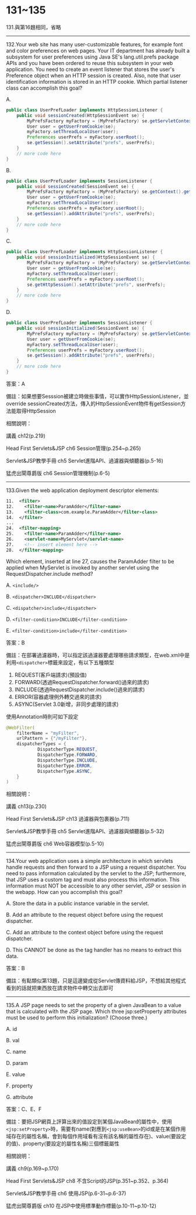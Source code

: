 131~135
========================

131.與第16題相同，省略

---
132.Your web site has many user-customizable features, for example font and color preferences on web pages. Your IT department has already built a subsystem for user preferences using Java SE's lang.util.prefs package APIs and you have been ordered to reuse this subsystem in your web application. You need to create an event listener that stores the user's Preference object when an HTTP session is created. Also, note that user identification information is stored in an HTTP cookie. 
Which partial listener class can accomplish this goal?

A.   

```java
public class UserPrefLoader implements HttpSessionListener {
	public void sessionCreated(HttpSessionEvent se) { 
		MyPrefsFactory myFactory = (MyPrefsFactory) se.getServletContext().getAttribute("myPrefsFactory"); 
		User user = getUserFromCookie(se);
		myFactory.setThreadLocalUser(user); 
		Preferences userPrefs = myFactory.userRoot();
		se.getSession().setAttribute("prefs", userPrefs); 
	} 
	// more code here 
} 
```

B.   

```java
public class UserPrefLoader implements SessionListener {
	public void sessionCreated(SessionEvent se) { 
		MyPrefsFactory myFactory = (MyPrefsFactory) se.getContext().getAttribute("myPrefsFactory"); 
		User user = getUserFromCookie(se);
		myFactory.setThreadLocalUser(user); 
		Preferences userPrefs = myFactory.userRoot();
		se.getSession().addAttribute("prefs", userPrefs); 
	} 
	// more code here 
} 
```

C.   

```java
public class UserPrefLoader implements HttpSessionListener {
	public void sessionInitialized(HttpSessionEvent se) {
		MyPrefsFactory myFactory = (MyPrefsFactory) se.getServletContext().getAttribute("myPrefsFactory"); 
		User user = getUserFromCookie(se); 
		myFactory.setThreadLocalUser(user); 
		Preferences userPrefs = myFactory.userRoot(); 
		se.getHttpSession().setAttribute("prefs", userPrefs); 
	} 
	// more code here 
} 
```

D.   

```java
public class UserPrefLoader implements SessionListener { 
	public void sessionInitialized(SessionEvent se) { 
		MyPrefsFactory myFactory = (MyPrefsFactory) se.getServletContext().getAttribute("myPrefsFactory"); 
		User user = getUserFromCookie(se); 
		myFactory.setThreadLocalUser(user); 
		Preferences userPrefs = myFactory.userRoot(); 
		se.getSession().addAttribute("prefs", userPrefs);
	} 
	// more code here 
}
```

<!--sec data-title="解析" data-id="section132_2" data-collapse=true ces-->
答案：A

備註：如果想要Sesssion被建立時做些事情，可以實作HttpSessionListener，並override sessionCreated方法，傳入的HttpSessionEvent物件有getSession方法能取得HttpSession

相關說明：

講義 ch12(p.219)

Head First Servlets&JSP ch6 Session管理(p.254~p.265)

Servlet&JSP教學手冊 ch5 Servlet進階API、過濾器與傾聽器(p.5-16)

猛虎出閘尊爵版 ch6 Session管理機制(p.6-5)
<!--endsec-->

---
133.Given the web application deployment descriptor elements: 

```xml
11.  <filter> 
12.    <filter-name>ParamAdder</filter-name> 
13.    <filter-class>com.example.ParamAdder</filter-class> 
14.  </filter> 
... 
24.  <filter-mapping> 
25.    <filter-name>ParamAdder</filter-name> 
26.    <servlet-name>MyServlet</servlet-name> 
27.    <!-- insert element here --> 
28.  </filter-mapping> 
```

Which element, inserted at line 27, causes the ParamAdder filter to be applied when MyServlet is invoked by another servlet using the RequestDispatcher.include method?

A.   `<include/> `

B.   `<dispatcher>INCLUDE</dispatcher>` 

C.   `<dispatcher>include</dispatcher>` 

D.   `<filter-condition>INCLUDE</filter-condition>` 

E.   `<filter-condition>include</filter-condition>`

<!--sec data-title="解析" data-id="section133_2" data-collapse=true ces-->
答案：B

備註：在部署過濾器時，可以指定該過濾器要處理哪些請求類型，在web.xml中是利用`<dispatcher>`標籤來設定，有以下五種類型

1. REQUEST(客戶端請求)(預設值)
2. FORWARD(透過RequestDispatcher.forward()過來的請求)
3. INCLUDE(透過RequestDispatcher.include()過來的請求)
4. ERROR(容器處理例外轉交過來的請求)
5. ASYNC(Servlet 3.0新增，非同步處理的請求)

使用Annotation時則可如下設定

```java
@WebFilter(
	filterName = "myFilter",
	urlPattern = {"/myFilter"},
	dispatcherTypes = {
			DispatcherType.REQUEST,
			DispatcherType.FORWARD,
			DispatcherType.INCLUDE,
			DispatcherType.ERROR,
			DispatcherType.ASYNC,
	}
)
```

相關說明：

講義 ch13(p.230)

Head First Servlets&JSP ch13 過濾器與包裹器(p.711)

Servlet&JSP教學手冊 ch5 Servlet進階API、過濾器與傾聽器(p.5-32)

猛虎出閘尊爵版 ch6 Web容器模型(p.5-10)
<!--endsec-->

---
134.Your web application uses a simple architecture in which servlets handle requests and then forward to a JSP using a request dispatcher. You need to pass information calculated by the servlet to the JSP; furthermore, that JSP uses a custom tag and must also process this information. This information must NOT be accessible to any other servlet, JSP or session in the webapp. How can you accomplish this goal?

A.   Store the data in a public instance variable in the servlet. 

B.   Add an attribute to the request object before using the request dispatcher. 

C.   Add an attribute to the context object before using the request dispatcher. 

D.   This CANNOT be done as the tag handler has no means to extract this data.

<!--sec data-title="解析" data-id="section134_2" data-collapse=true ces-->
答案：B

備註：有點類似第13題，只是這邊變成從Servlet傳資料給JSP，不想給其他程式看到的話就把東西放在請求物件中轉交出去即可
<!--endsec-->

---
135.A JSP page needs to set the property of a given JavaBean to a value that is calculated with the JSP page. Which three jsp:setProperty attributes must be used to perform this initialization? (Choose three.)

A.   id 

B.   val 

C.   name 

D.   param 

E.   value 

F.   property 

G.   attribute

<!--sec data-title="解析" data-id="section135_2" data-collapse=true ces-->
答案：C、E、F

備註：要把JSP網頁上評算出來的值設定到某個JavaBean的屬性中，使用`<jsp:setProperty>`時，需要有name(對應到`<jsp:useBean>`的id或是在某個作用域存在的屬性名稱，會到每個作用域看有沒有該名稱的屬性存在)、value(要設定的值)、property(要設定的屬性名稱)三個標籤屬性

相關說明：

講義 ch9(p.169~p.170)

Head First Servlets&JSP ch8 不含Script的JSP(p.351~p.352、p.364)

Servlet&JSP教學手冊 ch6 使用JSP(p.6-31~p.6-37)

猛虎出閘尊爵版 ch10 在JSP中使用標準動作標籤(p.10-11~p.10-12)
<!--endsec-->